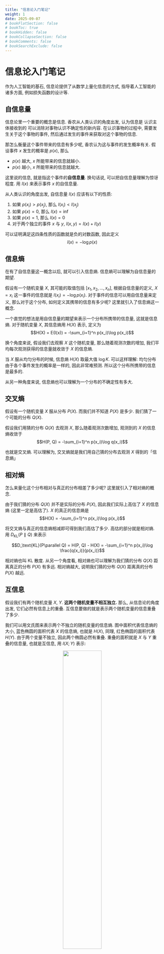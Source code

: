 ```yaml
---
title: "信息论入门笔记"
weight: 1
date: 2025-09-07
# bookFlatSection: false
# bookToc: true
# bookHidden: false
# bookCollapseSection: false
# bookComments: false
# bookSearchExclude: false
---
```


# 信息论入门笔记

作为人工智能的基石, 信息论提供了从数学上量化信息的方式, 指导着人工智能的诸多方面, 例如损失函数的设计等.

## 自信息量

信息论里一个重要的概念是信息. 香农从人类认识的角度出发, 认为信息是 认识主体接收到的 可以消除对事物认识不确定性的新内容.
在认识事物的过程中, 需要发生关于这个事物的事件, 然后通过发生的事件来获取对这个事物的信息.

那怎么衡量这个事件带来的信息有多少呢, 香农认为这与事件的发生概率有关. 假设事件 $x$ 发生的概率是 $p(x)$, 那么
- $p(x)$ 越大, $x$ 所能带来的信息就越小.
- $p(x)$ 越小, $x$ 所能带来的信息就越大.

这里说的信息, 就是指这个事件的**自信息量**. 换句话说, 可以把自信息量理解为惊讶程度.
用 $I(x)$ 来表示事件 $x$ 的自信息量.

从人类认识的角度出发, 自信息量 $I(x)$ 应该有以下的性质:
1. 如果 $p(x_i) > p(x_j)$, 那么 $I(x_i) < I(x_j)$
2. 如果 $p(x) = 0$, 那么 $I(x)=\inf$
3. 如果 $p(x) = 1$, 那么 $I(x) = 0$
4. 对于两个独立的事件 $x$ 与 $y$, $I(x, y) = I(x) + I(y)$

可以证明满足这四条性质的函数就是负的对数函数, 因此定义 $$I(x) = -\log p(x)$$

## 信息熵

在有了自信息量这一概念以后, 就可以引入信息熵. 信息熵可以理解为自信息量的期望.

假设有一个随机变量 $X$, 其可能的取值包括 $[x_1, x_2, ..., x_n]$, 根据自信息量的定义, $X=x_i$ 这一事件的信息就是 $I(x_i)=-\log p(x_i)$. 对于事件的信息可以用自信息量来定义, 那么对于这个分布, 如何定义其携带的信息有多少呢? 这里就引入了信息熵这一概念.

一个直觉的想法是用自信息量的期望来表示一个分布所携带的信息量, 这就是信息熵. 对于随机变量 $X$, 其信息熵用 $H(X)$ 表示, 定义为
$$H(X) = E(I(x)) = -\sum_{i=1}^n p(x_i)\log p(x_i)$$

换个角度来说, 假设我们去观察 $X$ 这个随机变量, 那么随着观测次数的增加, 我们平均每次观测获得的信息量就收敛于 $X$ 的信息熵.

当 $X$ 服从均匀分布的时候, 信息熵 $H(X)$ 取最大值 $\log K$. 可以这样理解: 均匀分布由于各个事件发生的概率是一样的, 因此非常难预测. 所以这个分布所携带的信息是最多的.

从另一种角度来说, 信息熵也可以理解为一个分布的不确定性有多大.

## 交叉熵

假设有一个随机变量 $X$ 服从分布 $P(X)$. 而我们并不知道 $P(X)$ 是多少. 我们猜了一个可能的分布 $Q(X)$. 

假设我们用猜的分布 $Q(X)$ 去观测 $X$, 那么随着观测次数增加, 观测到的 $X$ 的信息熵收敛于
$$H(P, Q) = -\sum_{i=1}^n p(x_i)\log q(x_i)$$

也就是交叉熵. 可以理解为, 交叉熵就是我们用自己猜的分布去观测 $X$ 得到的「信息熵」

## 相对熵

怎么来量化这个分布相对与真正的分布相差了多少呢? 这里就引入了相对熵的概念.

由于我们猜的分布 $Q(X)$ 并不是实际的分布 $P(X)$, 因此我们实际上高估了 $X$ 的信息熵 (这里一定是高估了). $X$ 的真正的信息熵是
$$H(X) = -\sum_{i=1}^n p(x_i)\log p(x_i)$$

将交叉熵与真正的信息熵相减即可得到我们高估了多少. 高估的部分就是相对熵. 用 $D_\text{KL}(P\parallel Q)$ 来表示

$$D_\text{KL}(P\parallel Q) = H(P, Q) - H(X) = -\sum_{i=1}^n p(x_i)\log \frac{q(x_i)}{p(x_i)}$$

相对熵也叫 KL 散度. 从另一个角度看, 相对熵也可以理解为我们猜的分布 $Q(X)$ 距离真正的分布 $P(X)$ 有多远. 相对熵越大, 说明我们猜的分布 $Q(X)$ 距离真的分布 $P(X)$ 越远.


## 互信息

假设我们有两个随机变量 $X$, $Y$. **这两个随机变量不相互独立.**
那么, 从信息论的角度出发, 它们必然有信息上的重叠.
互信息要做的就是表示两个随机变量的信息重叠了多少.

我们可以用文氏图来表示两个不独立的随机变量的信息熵. 图中面积代表信息熵的大小, 蓝色椭圆的面积代表 $X$ 的信息熵, 也就是 $H(X)$, 同理, 红色椭圆的面积代表 $H(Y)$. 由于两个变量不独立, 因此两个椭圆必然有重叠. 重叠的面积就是 $X$ 与 $Y$ 重叠的信息量, 也就是互信息, 用 $I(X;Y)$ 表示:

<div align="center">
	<img src="/image/mlai/information-theory-basic/entropy.svg" width="50%">
    <br>
    <div style="display: inline-block; color: #999; padding: 2px;">
    用 Venn 图表示两个不独立的随机变量的信息熵.
    </div>
</div>

从图中可以看到, 要求椭圆重叠部分的面积, 我们可以用将两个椭圆相加, 再减去两个椭圆总共的面积, 即
$$I(X;Y)=H(X) + H(Y) - H(X, Y)$$

我们先计算这两个随机变量总共有多少信息, 根据信息熵公式有:
$$H(X, Y) = -\sum_{i=1}^n \sum_{j=1}^m p(x_i, y_i)\log p(x_i, y_i)$$

我们再计算 $X$ 与 $Y$ 各自有多少信息:
$$H(X) = -\sum_{i=1}^n p(x_i)\log p(x_i)$$
$$H(Y) = -\sum_{j=1}^m p(y_j)\log p(y_j)$$

代入公式可得
$$
\begin{aligned}
I(X;Y)&=H(X) + H(Y) - H(X, Y)\\\\
&= - H(X, Y)+H(X) + H(Y)\\\\
&= \sum_{i=1}^n \sum_{j=1}^m p(x_i, y_j)\log p(x_i, y_j) -\sum_{i=1}^n p(x_i)\log p(x_i) -\sum_{j=1}^m p(y_j)\log p(y_j)\\\\
&= \sum_{i=1}^n \sum_{j=1}^m p(x_i, y_j)\log p(x_i, y_j) -\sum_{i=1}^n \sum_{j=1}^m p(x_i, y_j)\log p(x_i) -\sum_{i=1}^n \sum_{j=1}^m p(x_i, y_j)\log p(y_j)\\\\
&= \sum_{i=1}^n \sum_{j=1}^m p(x_i, y_j)(\log p(x_i, y_j) - \log p(x_i) - \log p_i(y_j))\\\\
&= \sum_{i=1}^n \sum_{j=1}^m p(x_i, y_j)\log \frac{p(x_i, y_j)}{p(x_i)p(y_j)} 
\end{aligned}
$$

根据条件概率公式
$$p(y_j | x_i) = \frac{p(x_i, y_j)}{p(x_i)}$$

可以将互信息写为
$$
I(X;Y)=\sum_{i=1}^n \sum_{j=1}^m p(x_i, y_j)\log \frac{p(y_j|x_i)}{p(y_j)}
$$
